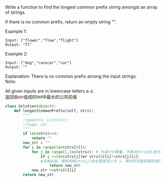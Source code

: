 Write a function to find the longest common prefix string amongst an array of strings.

If there is no common prefix, return an empty string "".

Example 1:
```
Input: ["flower","flow","flight"]  
Output: "fl"
```
Example 2:
```
Input: ["dog","racecar","car"]
Output: ""
```
Explanation: There is no common prefix among the input strings.  
Note:

All given inputs are in lowercase letters a-z.  
返回由str组成的list中最长的公共前缀

```python
class Solution(object):
    def longestCommonPrefix(self, strs):
        """
        :typestrs: List[str]
        :rtype: str
        """
        if len(strs)==0:
            return ""
        new_str = ""
        for i in range(len(strs[0])):
            for j in range(1,len(strs)): # 为减少计算量，不再对strs[0]进行迭代
                if i >=len(strs[j])or strs[0][i]!=strs[j][i]: 
                #注意此处，需先判断strs[j]的长度是否小于 i，再对字符是否相同进行判断，否则当strs[j]的长度小于 i 时会报错
                    return new_str
            new_str +=strs[0][i]
        return new_str
```
